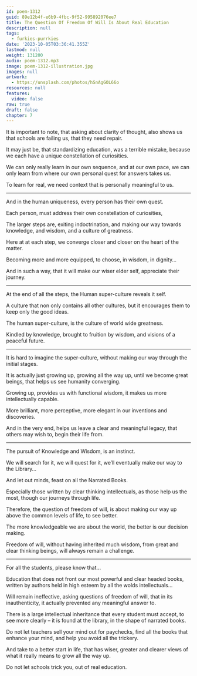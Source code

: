 ```yaml
---
id: poem-1312
guid: 89e12b4f-e6b9-4fbc-9f52-995892076ee7
title: The Question Of Freedom Of Will Is About Real Education
description: null
tags:
  - furkies-purrkies
date: '2023-10-05T03:36:41.355Z'
lastmod: null
weight: 131200
audio: poem-1312.mp3
image: poem-1312-illustration.jpg
images: null
artwork:
  - https://unsplash.com/photos/hSnAgGOL66o
resources: null
features:
  video: false
raw: true
draft: false
chapter: 7
---
```


It is important to note, that asking about clarity of thought,
also shows us that schools are failing us, that they need repair.

It may just be, that standardizing education, was a terrible mistake,
because we each have a unique constellation of curiosities.

We can only really learn in our own sequence, and at our own pace,
we can only learn from where our own personal quest for answers takes us.

To learn for real,
we need context that is personally meaningful to us.

---

And in the human uniqueness,
every person has their own quest.

Each person,
must address their own constellation of curiosities,

The larger steps are, exiting indoctrination,
and making our way towards knowledge, and wisdom, and a culture of greatness.

Here at at each step,
we converge closer and closer on the heart of the matter.

Becoming more and more equipped,
to choose, in wisdom, in dignity…

And in such a way,
that it will make our wiser elder self, appreciate their journey.

---

At the end of all the steps,
the Human super-culture reveals it self.

A culture that non only contains all other cultures,
but it encourages them to keep only the good ideas.

The human super-culture,
is the culture of world wide greatness.

Kindled by knowledge,
brought to fruition by wisdom, and visions of a peaceful future.

---

It is hard to imagine the super-culture,
without making our way through the initial stages.

It is actually just growing up, growing all the way up,
until we become great beings, that helps us see humanity converging.

Growing up, provides us with functional wisdom,
it makes us more intellectually capable.

More brilliant, more perceptive,
more elegant in our inventions and discoveries.

And in the very end, helps us leave a clear and meaningful legacy,
that others may wish to, begin their life from.

---

The pursuit of Knowledge and Wisdom,
is an instinct.

We will search for it, we will quest for it,
we’ll eventually make our way to the Library…

And let out minds,
feast on all the Narrated Books.

Especially those written by clear thinking intellectuals,
as those help us the most, though our journeys through life.

Therefore, the question of freedom of will,
is about making our way up above the common levels of life, to see better.

The more knowledgeable we are about the world,
the better is our decision making.

Freedom of will, without having inherited much wisdom,
from great and clear thinking beings, will always remain a challenge.

---

For all the students,
please know that...

Education that does not front our most powerful and clear headed books,
written by authors held in high esteem by all the wolds intellectuals…

Will remain ineffective, asking questions of freedom of will,
that in its inauthenticity, it actually prevented any meaningful answer to.

There is a large intellectual inheritance that every student must accept,
to see more clearly – it is found at the library, in the shape of narrated books.

Do not let teachers sell your mind out for paychecks,
find all the books that enhance your mind, and help you avoid all the trickery.

And take to a better start in life,
that has wiser, greater and clearer views of what it really means to grow all the way up.

Do not let schools trick you,
out of real education.
